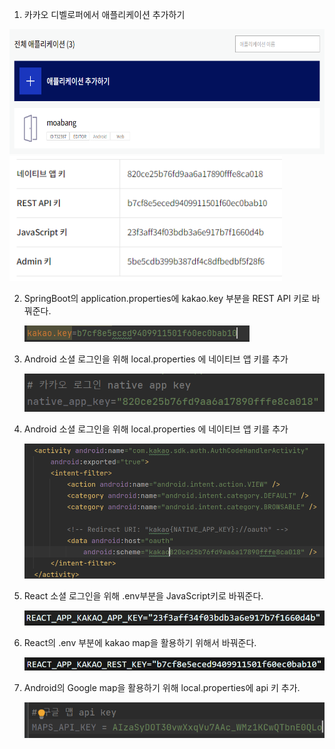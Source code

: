 1. 카카오 디벨로퍼에서 애플리케이션 추가하기

<img src="../image/kakao1.PNG" height="200">

<img src="../image/kakao3.PNG" height="200">

2. SpringBoot의 application.properties에 kakao.key 부분을 REST API 키로 바꿔준다.

   <img src="../image/kakao2.PNG">

3. Android 소셜 로그인을 위해 local.properties 에 네이티브 앱 키를 추가

   <img src="../image/Android_Kakao_LocalProperties.png">

4. Android 소셜 로그인을 위해 local.properties 에 네이티브 앱 키를 추가

   <img src="../image/Android_KakaoLogin_Manifest.png">

5. React 소셜 로그인을 위해 .env부분을 JavaScript키로 바꿔준다.

   <img src="../image/react1.png">

6. React의 .env 부분에 kakao map을 활용하기 위해서 바꿔준다.

   <img src="../image/react2.png">

7. Android의 Google map을 활용하기 위해 local.properties에 api 키 추가.

   <img src= "../image/Android_Google_LocalProperties.png"/>

   

   
